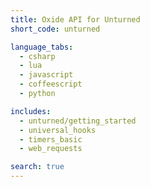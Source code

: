 ```yaml
---
title: Oxide API for Unturned
short_code: unturned

language_tabs:
  - csharp
  - lua
  - javascript
  - coffeescript
  - python

includes:
  - unturned/getting_started
  - universal_hooks
  - timers_basic
  - web_requests

search: true
---
```


